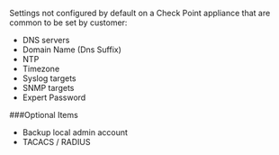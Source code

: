 Settings not configured by default on a Check Point appliance that are common to be set by customer:
- DNS servers
- Domain Name (Dns Suffix)
- NTP
- Timezone
- Syslog targets
- SNMP targets
- Expert Password

###Optional Items
- Backup local admin account
- TACACS / RADIUS